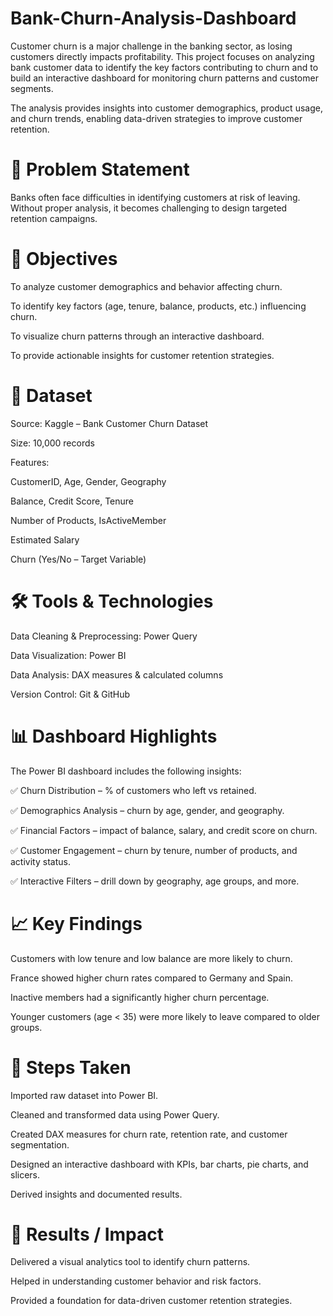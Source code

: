 # Bank-Churn-Analysis-Dashboard

Customer churn is a major challenge in the banking sector, as losing customers directly impacts profitability. This project focuses on analyzing bank customer data to identify the key factors contributing to churn and to build an interactive dashboard for monitoring churn patterns and customer segments.

The analysis provides insights into customer demographics, product usage, and churn trends, enabling data-driven strategies to improve customer retention.

# 🚩 Problem Statement

Banks often face difficulties in identifying customers at risk of leaving. Without proper analysis, it becomes challenging to design targeted retention campaigns.

# 🔑 Objectives

To analyze customer demographics and behavior affecting churn.

To identify key factors (age, tenure, balance, products, etc.) influencing churn.

To visualize churn patterns through an interactive dashboard.

To provide actionable insights for customer retention strategies.

# 📂 Dataset

Source: Kaggle – Bank Customer Churn Dataset

Size: 10,000 records

Features:

CustomerID, Age, Gender, Geography

Balance, Credit Score, Tenure

Number of Products, IsActiveMember

Estimated Salary

Churn (Yes/No – Target Variable)

# 🛠️ Tools & Technologies

Data Cleaning & Preprocessing: Power Query

Data Visualization: Power BI

Data Analysis: DAX measures & calculated columns

Version Control: Git & GitHub

# 📊 Dashboard Highlights

The Power BI dashboard includes the following insights:

✅ Churn Distribution – % of customers who left vs retained.

✅ Demographics Analysis – churn by age, gender, and geography.

✅ Financial Factors – impact of balance, salary, and credit score on churn.

✅ Customer Engagement – churn by tenure, number of products, and activity status.

✅ Interactive Filters – drill down by geography, age groups, and more.

# 📈 Key Findings

Customers with low tenure and low balance are more likely to churn.

France showed higher churn rates compared to Germany and Spain.

Inactive members had a significantly higher churn percentage.

Younger customers (age < 35) were more likely to leave compared to older groups.

# 🚀 Steps Taken

Imported raw dataset into Power BI.

Cleaned and transformed data using Power Query.

Created DAX measures for churn rate, retention rate, and customer segmentation.

Designed an interactive dashboard with KPIs, bar charts, pie charts, and slicers.

Derived insights and documented results.

# 🎯 Results / Impact

Delivered a visual analytics tool to identify churn patterns.

Helped in understanding customer behavior and risk factors.

Provided a foundation for data-driven customer retention strategies.
